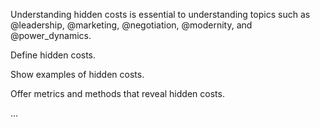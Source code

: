 
Understanding hidden costs is essential to understanding topics such as @leadership, @marketing, @negotiation, @modernity, and @power_dynamics.

Define hidden costs.

Show examples of hidden costs.

Offer metrics and methods that reveal hidden costs.

...
